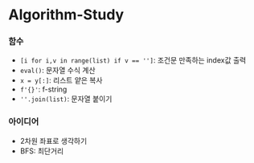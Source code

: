 # Algorithm-Study


### 함수
* `[i for i,v in range(list) if v == '']`: 조건문 만족하는 index값 출력 
* `eval()`: 문자열 수식 계산
* `x = y[:]`: 리스트 얕은 복사
* `f'{}'`: f-string 
* `''.join(list)`: 문자열 붙이기

### 아이디어
* 2차원 좌표로 생각하기
* BFS: 최단거리

